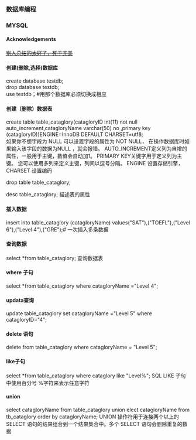 ### 数据库编程

### MYSQL

#### Acknowledgements 
~~[别人总结的太好了，死于完美](https://github.com/jackfrued/Python-100-Days/blob/master/Day36-40/%E5%85%B3%E7%B3%BB%E5%9E%8B%E6%95%B0%E6%8D%AE%E5%BA%93MySQL.md)~~  

#### 创建(删除,选择)数据库 
create database testdb;  
drop database testdb;  
use testdb；#用那个数据库必须切换成相应 

#### 创建（删除）数据表  
create table table_cataglory(catagloryID int(11) not null  auto_increment,catagloryName varchar(50) no ,primary key (catagloryID))ENGINE=InnoDB DEFAULT CHARSET=utf8;   
如果你不想字段为 NULL 可以设置字段的属性为 NOT NULL， 在操作数据库时如果输入该字段的数据为NULL ，就会报错。 
AUTO_INCREMENT定义列为自增的属性，一般用于主键，数值会自动加1。
PRIMARY KEY关键字用于定义列为主键。 您可以使用多列来定义主键，列间以逗号分隔。
ENGINE 设置存储引擎，CHARSET 设置编码  

drop table table_cataglory; 

desc table_cataglory;
描述表的属性

#### 插入数据  
insert into table_cataglory (catagloryName) values("SAT"),("TOEFL"),("Level 6"),("Level 4"),("GRE");# 一次插入多条数据 

#### 查询数据
select *from table_cataglory;
查询数据表 

#### where 子句
select *from table_cataglory where catagloryName ="Level 4";

#### updata查询
update table_cataglory set catagloryName ="Level 5" where  catagloryID="4";

#### delete 语句
delete from table_cataglory where catagloryName = "Level 5";

#### like子句
select *from table_cataglory where cataglory like "Level%";
SQL LIKE 子句中使用百分号 %字符来表示任意字符

#### union
select catagloryName from table_cataglory union elect catagloryName from tb_cataglory order by catagloryName;
UNION 操作符用于连接两个以上的 SELECT 语句的结果组合到一个结果集合中。多个 SELECT 语句会删除重复的数据
